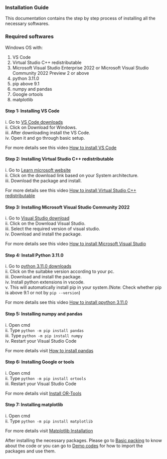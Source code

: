 ### Installation Guide

This documentation contains the step by step process of installing all the necessary softwares.

### Required softwares
Windows OS with:

1. VS Code
2. Virtual Studio C++ redistributable
3. Microsoft Visual Studio Enterprise 2022 or Microsoft Visual Studio Community 2022 Preview 2 or above
4. python 3.11.0 
5. pip above 9.1 
6. numpy and pandas
7. Google ortools 
8. matplotlib

#### Step 1: Installing VS Code

i. Go to [VS Code downloads](https://code.visualstudio.com/) \
ii. Click on Download for Windows. \
iii. After downloading install the VS Code. \
iv. Open it and go through basic setup. 

For more details see this video [How to install VS Code](https://www.youtube.com/watch?v=cu_ykIfBprI)

#### Step 2: Installing Virtual Studio C++ redistributable

i. Go to [Learn microsoft website](https://learn.microsoft.com/en-us/cpp/windows/latest-supported-vc-redist?view=msvc-170#latest-microsoft-visual-c-redistributable-version) \
ii. Click on the download link based on your System architecture. \
iii. Download the package and install.

For more details see this video [How to install Virtual Studio C++ redistributable](https://www.youtube.com/watch?v=CbMCNyFwyV8)

#### Step 3: Installing Microsoft Visual Studio Community 2022

i. Go to [Visual Studio download](https://visualstudio.microsoft.com/vs/) \
ii. Click on the Download Visual Studio. \
iii. Select the required version of visual studio. \
iv. Download and install the package.

For more details see this video [How to install Microsoft Visual Studio](https://www.youtube.com/watch?v=SViilF85ues)

#### Step 4: Install Python 3.11.0

i. Go to [python 3.11.0 downloads](https://www.python.org/downloads/release/python-3110/) \
ii. Click on the suitabke version according to your pc. \
iii. Download and install the package. \
iv. Install python extensions in vscode. \
v. This will automatically install pip in your system.(Note: Check whether pip is above 9.1 or not by ``` pip --version ```) 

For more details see this video [How to install ppython 3.11.0](https://www.youtube.com/watch?v=VkdkwxGka3M) 

#### Step 5: Installing numpy and pandas

i. Open cmd \
ii. Type ``` python -m pip install pandas ``` \
iii. Type ``` python -m pip install numpy ``` \
iv. Restart your Visual Studio Code

For more details visit [How to install pandas](https://stackoverflow.com/questions/67946868/how-do-i-install-pandas-into-visual-studio-code)

#### Step 6: Installing Google or tools

i. Open cmd \
ii. Type ``` python -m pip install ortools ``` \
iii. Restart your Visual Studio Code

For more details visit [Install OR-Tools](https://developers.google.com/optimization/install)

#### Step 7: Installing matplotlib

i. Open cmd \
ii. Type ``` python -m pip install matplotlib ```

For more details visit [Matplotlib Installation](https://matplotlib.org/stable/install/index.html)


After installing the necessary packages. Please go to [Basic packing](https://github.com/codechiefVignesh/bin_packing_iitm/blob/main/Documentation/document1.md) to know about the code or you can go to [Demo codes](https://github.com/codechiefVignesh/bin_packing_iitm/blob/main/Documentation/document4.md) for how to import the packages and use them.



